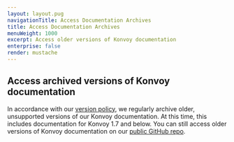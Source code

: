 ```yaml
---
layout: layout.pug
navigationTitle: Access Documentation Archives
title: Access Documentation Archives
menuWeight: 1000
excerpt: Access older versions of Konvoy documentation
enterprise: false
render: mustache
---
```

<!-- markdownlint-disable MD004 MD007 MD025 MD030 -->
## Access archived versions of Konvoy documentation

In accordance with our [version policy][policy], we regularly archive older, unsupported versions of our Konvoy documentation. At this time, this includes documentation for Konvoy 1.7 and below. You can still access older versions of Konvoy documentation on our [public GitHub repo][repo].

[policy]: ../legal/version-policy/
[repo]: https://github.com/mesosphere/dcos-docs-site/tree/archive/pages/dkp/konvoy
